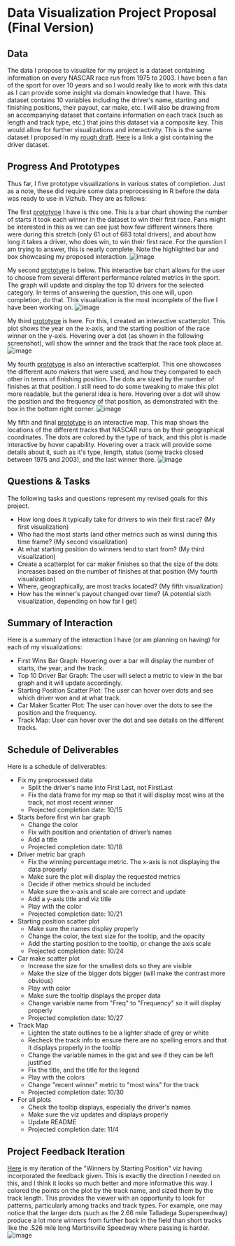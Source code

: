 # Data Visualization Project Proposal (Final Version)

## Data
The data I propose to visualize for my project is a dataset containing information on every NASCAR race run from 1975 to 2003. I have been a fan of the sport for over 10 years and so I would really like to work with this data as I can provide some insight via domain knowledge that I have. This dataset contains 10 variables including the driver's name, starting and finishing positions, their payout, car make, etc. I will also be drawing from an accompanying dataset that contains information on each track (such as length and track type, etc.) that joins this dataset via a composite key. This would allow for further visualizations and interactivity. This is the same dataset I proposed in my [rough draft](https://github.com/rgjohnson98/dataviz-project-template-proposal/blob/master/Proposal_RoughDraft.md). [Here](https://gist.github.com/rgjohnson98/1adb1e0d401abab38e1d294ac70f547e) is a link a gist containing the driver dataset.

## Progress And Prototypes
Thus far, I five prototype visualizations in various states of completion. Just as a note, these did require some data preprocessing in R before the data was ready to use in Vizhub. They are as follows:

The first [prototype](https://vizhub.com/rgjohnson98/a646a003d3934b20b50c3576d380f507) I have is this one. This is a bar chart showing the number of starts it took each winner in the dataset to win their first race. Fans might be interested in this as we can see just how few different winners there were during this stretch (only 61 out of 683 total drivers), and about how long it takes a driver, who does win, to win their first race. For the question I am trying to answer, this is nearly complete. Note the highlighted bar and box showcasing my proposed interaction.
![image](https://github.com/rgjohnson98/dataviz-project-template-proposal/blob/master/NASCAR%20Starts%20Viz%20WIP.PNG)

My second [prototype](https://vizhub.com/rgjohnson98/ef337442a8c14016a30ec41408d8f8d7) is below. This interactive bar chart allows for the user to choose from several different performance related metrics in the sport. The graph will update and display the top 10 drivers for the selected category. In terms of answering the question, this one will, upon completion, do that. This visualization is the most incomplete of the five I have been working on. 
![image](https://github.com/rgjohnson98/dataviz-project-template-proposal/blob/master/NASCAR%20Stats%20Viz%20WIP.PNG)

My third [prototype](https://vizhub.com/rgjohnson98/077df419172944cea5e5e5c9559a2938) is here. For this, I created an interactive scatterplot. This plot shows the year on the x-axis, and the starting position of the race winner on the y-axis. Hovering over a dot (as shown in the following screenshot), will show the winner and the track that the race took place at.
![image](https://github.com/rgjohnson98/dataviz-project-template-proposal/blob/master/NASCAR%20Start%20Pos%20WIP.PNG)

My fourth [prototype](https://vizhub.com/rgjohnson98/a4e8883a6b62466aa6ebe21b90d89b42) is also an interactive scatterplot. This one showcases the different auto makers that were used, and how they compared to each other in terms of finishing position. The dots are sized by the number of finishes at that position. I still need to do some tweaking to make this plot more readable, but the general idea is here. Hovering over a dot will show the position and the frequency of that position, as demonstrated with the box in the bottom right corner. 
![image](https://github.com/rgjohnson98/dataviz-project-template-proposal/blob/master/NASCAR%20Make%20Viz.PNG)

My fifth and final [prototype](https://vizhub.com/rgjohnson98/83f502237c234b50b205b7f9aea671a5) is an interactive map. This map shows the locations of the different tracks that NASCAR runs on by their geographical coordinates. The dots are colored by the type of track, and this plot is made interactive by hover capability. Hovering over a track will provide some details about it, such as it's type, length, status (some tracks closed between 1975 and 2003), and the last winner there.
![image](https://github.com/rgjohnson98/dataviz-project-template-proposal/blob/master/NASCAR%20Track%20Map%20Viz%20WIP.PNG)

## Questions & Tasks
The following tasks and questions represent my revised goals for this project.
  * How long does it typically take for drivers to win their first race? (My first visualization)
  * Who had the most starts (and other metrics such as wins) during this time frame? (My second visualization)
  * At what starting position do winners tend to start from? (My third visualization)
  * Create a scatterplot for car maker finishes so that the size of the dots increases based on the number of finishes at that position (My fourth visualization)
  * Where, geographically, are most tracks located? (My fifth visualization)
  * How has the winner's payout changed over time? (A potential sixth visualization, depending on how far I get)

## Summary of Interaction
Here is a summary of the interaction I have (or am planning on having) for each of my visualizations:
  * First Wins Bar Graph: Hovering over a bar will display the number of starts, the year, and the track. 
  * Top 10 Driver Bar Graph: The user will select a metric to view in the bar graph and it will update accordingly.
  * Starting Position Scatter Plot: The user can hover over dots and see which driver won and at what track.
  * Car Maker Scatter Plot: The user can hover over the dots to see the position and the frequency.
  * Track Map: User can hover over the dot and see details on the different tracks.

## Schedule of Deliverables 
Here is a schedule of deliverables:
  * Fix my preprocessed data
    * Split the driver's name into First Last, not FirstLast
    * Fix the data frame for my map so that it will display most wins at the track, not most recent winner
    * Projected completion date: 10/15
  * Starts before first win bar graph
    * Change the color
    * Fix with position and orientation of driver’s names
    * Add a title 
    * Projected completion date: 10/18
  * Driver metric bar graph
    * Fix the winning percentage metric. The x-axis is not displaying the data properly
    * Make sure the plot will display the requested metrics
    * Decide if other metrics should be included
    * Make sure the x-axis and scale are correct and update
    * Add a y-axis title and viz title
    * Play with the color
    * Projected completion date: 10/21
  * Starting position scatter plot
    * Make sure the names display properly
    * Change the color, the text size for the tooltip, and the opacity
    * Add the starting position to the tooltip, or change the axis scale
    * Projected completion date: 10/24
  * Car make scatter plot
    * Increase the size for the smallest dots so they are visible
    * Make the size of the bigger dots bigger (will make the contrast more obvious)
    * Play with color
    * Make sure the tooltip displays the proper data
    * Change variable name from "Freq" to "Frequency" so it will display properly
    * Projected completion date: 10/27
  * Track Map
    * Lighten the state outlines to be a lighter shade of grey or white
    * Recheck the track info to ensure there are no spelling errors and that it displays properly in the tooltip
    * Change the variable names in the gist and see if they can be left justified
    * Fix the title, and the title for the legend
    * Play with the colors
    * Change "recent winner" metric to "most wins" for the track
    * Projected completion date: 10/30
  * For all plots
    * Check the tooltip displays, especially the driver's names
    * Make sure the viz updates and displays properly
    * Update README
    * Projected completion date: 11/4

## Project Feedback Iteration
[Here](https://vizhub.com/rgjohnson98/19742d253430447fab8a8e43fb17c949) is my iteration of the "Winners by Starting Position" viz having incorporated the feedback given. This is exactly the direction I needed on this, and I think it looks so much better and more informative this way. I colored the points on the plot by the track name, and sized them by the track length. This provides the viewer with an opportunity to look for patterns, particularly among tracks and track types. For example, one may notice that the larger dots (such as the 2.66 mile Talladega Superspeedway) produce a lot more winners from further back in the field than short tracks like the .526 mile long Martinsville Speedway where passing is harder. 
![image](https://github.com/rgjohnson98/dataviz-project-template-proposal/blob/master/NASCAR%20Starts%20Viz%20Iteration.PNG)
